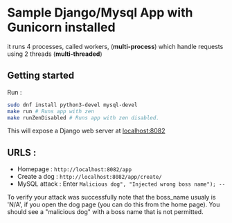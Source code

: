 # Sample Django/Mysql App with Gunicorn installed
it runs 4 processes, called workers, (**multi-process**) which handle requests using 2 threads (**multi-threaded**)

## Getting started
Run :
```bash
sudo dnf install python3-devel mysql-devel
make run # Runs app with zen
make runZenDisabled # Runs app with zen disabled.
```
This will expose a Django web server at [localhost:8082](http://localhost:8082)

## URLS : 
- Homepage : `http://localhost:8082/app`
- Create a dog : `http://localhost:8082/app/create/`
- MySQL attack : Enter `Malicious dog", "Injected wrong boss name"); -- `

To verify your attack was successfully note that the boss_name usualy is 'N/A', if you open the dog page (you can do this from the home page). You should see a "malicious dog" with a boss name that is not permitted.
